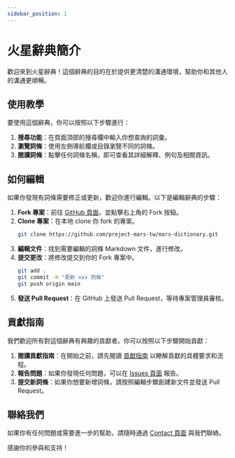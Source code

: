 ```yaml
---
sidebar_position: 1
---
```


# 火星辭典簡介

歡迎來到火星辭典！這個辭典的目的在於提供更清楚的溝通環境，幫助你和其他人的溝通更順暢。

## 使用教學

要使用這個辭典，你可以按照以下步驟進行：

1. **搜尋功能**：在頁面頂部的搜尋欄中輸入你想查詢的詞彙。
2. **瀏覽詞條**：使用左側導航欄或目錄瀏覽不同的詞條。
3. **閱讀詞條**：點擊任何詞條名稱，即可查看其詳細解釋、例句及相關資訊。

## 如何編輯

如果你發現有詞條需要修正或更新，歡迎你進行編輯。以下是編輯辭典的步驟：

1. **Fork 專案**：前往 [GitHub 頁面](https://github.com/project-mars-tw/mars-dictionary)，並點擊右上角的 Fork 按鈕。
2. **Clone 專案**：在本地 clone 你 fork 的專案。
    ```sh
    git clone https://github.com/project-mars-tw/mars-dictionary.git
    ```
3. **編輯文件**：找到需要編輯的詞條 Markdown 文件，進行修改。
4. **提交更改**：將修改提交到你的 Fork 專案中。
    ```sh
    git add .
    git commit -m "更新 xxx 詞條"
    git push origin main
    ```
5. **發送 Pull Request**：在 GitHub 上發送 Pull Request，等待專案管理員審核。

## 貢獻指南

我們歡迎所有對這個辭典有興趣的貢獻者。你可以按照以下步驟開始貢獻：

1. **閱讀貢獻指南**：在開始之前，請先閱讀 [貢獻指南](https://github.com/project-mars-tw/mars-dictionary/CONTRIBUTING.md) 以瞭解貢獻的具體要求和流程。
2. **報告問題**：如果你發現任何問題，可以在 [Issues 頁面](https://github.com/project-mars-tw/mars-dictionary/issues) 報告。
3. **提交新詞條**：如果你想要新增詞條，請按照編輯步驟創建新文件並發送 Pull Request。

## 聯絡我們

如果你有任何問題或需要進一步的幫助，請隨時通過 [Contact 頁面](/contact) 與我們聯絡。

感謝你的參與和支持！
